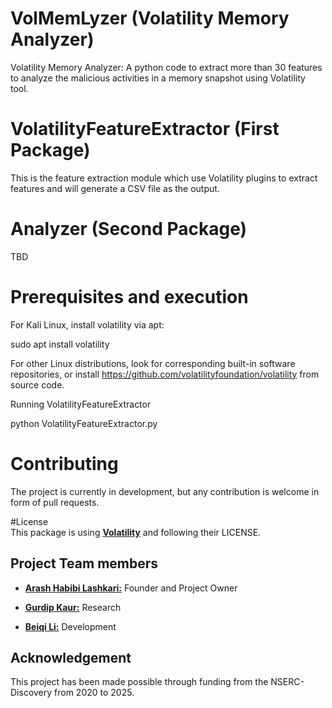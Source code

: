 # VolMemLyzer (Volatility Memory Analyzer)

Volatility Memory Analyzer: A python code to extract more than 30 features to analyze the malicious activities in a memory snapshot using Volatility tool.   

 
# VolatilityFeatureExtractor (First Package)

This is the feature extraction module which use Volatility plugins to extract features and will generate a CSV file as the output.  

# Analyzer (Second Package)
TBD

# Prerequisites and execution 

For Kali Linux, install volatility via apt:

sudo apt install volatility 

For other Linux distributions, look for corresponding built-in software repositories, or install https://github.com/volatilityfoundation/volatility from source code. 

Running VolatilityFeatureExtractor 

python VolatilityFeatureExtractor.py <path-to-memory-dump> 


# Contributing 
The project is currently in development, but any contribution is welcome in form of pull requests. 


#License  
This package is using [**Volatility**](https://github.com/volatilityfoundation/volatility) and following their LICENSE. 

 

## Project Team members 

* [**Arash Habibi Lashkari:**](https://www.cs.unb.ca/~alashkar/) Founder and Project Owner 

* [**Gurdip Kaur:**](https://www.linkedin.com/in/gurdip-kaur-738062164/) Research 

* [**Beiqi Li:**](https://github.com/beiqil) Development 

 

## Acknowledgement 
This project has been made possible through funding from the NSERC-Discovery from 2020 to 2025. 
